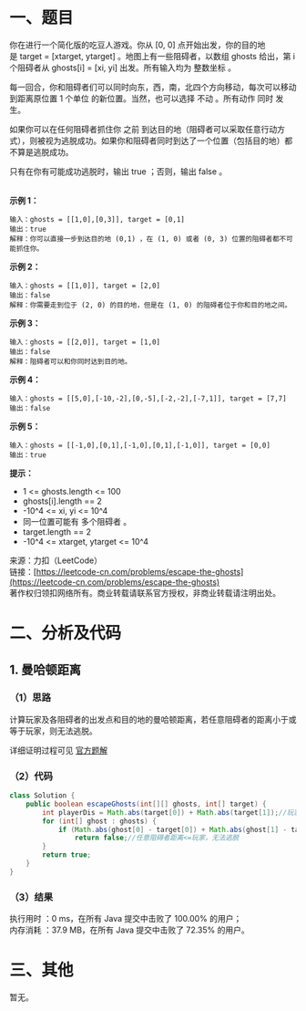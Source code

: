# 一、题目
你在进行一个简化版的吃豆人游戏。你从 [0, 0] 点开始出发，你的目的地是 target = [xtarget, ytarget] 。地图上有一些阻碍者，以数组 ghosts 给出，第 i 个阻碍者从 ghosts[i] = [xi, yi] 出发。所有输入均为 整数坐标 。   
   
每一回合，你和阻碍者们可以同时向东，西，南，北四个方向移动，每次可以移动到距离原位置 1 个单位 的新位置。当然，也可以选择 不动 。所有动作 同时 发生。   
    
如果你可以在任何阻碍者抓住你 之前 到达目的地（阻碍者可以采取任意行动方式），则被视为逃脱成功。如果你和阻碍者同时到达了一个位置（包括目的地）都不算是逃脱成功。   
   
只有在你有可能成功逃脱时，输出 true ；否则，输出 false 。   
    
    
**示例 1：**   
```
输入：ghosts = [[1,0],[0,3]], target = [0,1]
输出：true
解释：你可以直接一步到达目的地 (0,1) ，在 (1, 0) 或者 (0, 3) 位置的阻碍者都不可能抓住你。 
```
**示例 2：**   
```
输入：ghosts = [[1,0]], target = [2,0]
输出：false
解释：你需要走到位于 (2, 0) 的目的地，但是在 (1, 0) 的阻碍者位于你和目的地之间。 
```
**示例 3：**   
```
输入：ghosts = [[2,0]], target = [1,0]
输出：false
解释：阻碍者可以和你同时达到目的地。 
```
**示例 4：**   
```
输入：ghosts = [[5,0],[-10,-2],[0,-5],[-2,-2],[-7,1]], target = [7,7]
输出：false
```
**示例 5：**    
```
输入：ghosts = [[-1,0],[0,1],[-1,0],[0,1],[-1,0]], target = [0,0]
输出：true
```
**提示：**    
- 1 <= ghosts.length <= 100
- ghosts[i].length == 2
- -10^4 <= xi, yi <= 10^4
- 同一位置可能有 多个阻碍者 。
- target.length == 2
- -10^4 <= xtarget, ytarget <= 10^4
     
     
来源：力扣（LeetCode）   
链接：[https://leetcode-cn.com/problems/escape-the-ghosts](https://leetcode-cn.com/problems/escape-the-ghosts)    
著作权归领扣网络所有。商业转载请联系官方授权，非商业转载请注明出处。    
# 二、分析及代码    
## 1. 曼哈顿距离
### （1）思路
计算玩家及各阻碍者的出发点和目的地的曼哈顿距离，若任意阻碍者的距离小于或等于玩家，则无法逃脱。    
    
详细证明过程可见 [官方题解](https://leetcode-cn.com/problems/escape-the-ghosts/solution/tao-tuo-zu-ai-zhe-by-leetcode-solution-gjga/)    
### （2）代码
```java
class Solution {
    public boolean escapeGhosts(int[][] ghosts, int[] target) {
        int playerDis = Math.abs(target[0]) + Math.abs(target[1]);//玩家出发点和目的地的曼哈顿距离
        for (int[] ghost : ghosts) {
            if (Math.abs(ghost[0] - target[0]) + Math.abs(ghost[1] - target[1]) <= playerDis)//比较各阻碍者出发点和目的地的曼哈顿距离，是否大于玩家
                return false;//任意阻碍者距离<=玩家，无法逃脱
        }
        return true;
    }
}
```
### （3）结果
执行用时 ：0 ms，在所有 Java 提交中击败了 100.00% 的用户；    
内存消耗 ：37.9 MB，在所有 Java 提交中击败了 72.35% 的用户。      
# 三、其他
暂无。  
